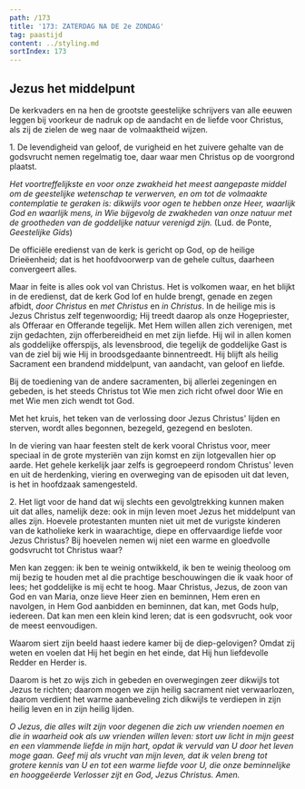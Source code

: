 ```yaml
---
path: /173
title: '173: ZATERDAG NA DE 2e ZONDAG'
tag: paastijd
content: ../styling.md
sortIndex: 173
---
```


## Jezus het middelpunt

De kerkvaders en na hen de grootste geestelijke schrijvers van alle eeuwen leggen bij voorkeur de nadruk op de aandacht en de liefde voor Christus, als zij de zielen de weg naar de volmaaktheid wijzen.

1\. De levendigheid van geloof, de vurigheid en het zuivere gehalte van de godsvrucht nemen regelmatig toe, daar waar men Christus op de voorgrond plaatst.

_Het voortreffelijkste en voor onze zwakheid het meest aangepaste middel om de geestelijke wetenschap te verwerven, en om tot de volmaakte contemplatie te geraken is: _dikwijls_ voor ogen te hebben onze Heer, waarlijk God en waarlijk mens, in Wie bijgevolg de zwakheden van onze natuur met de grootheden van de goddelijke natuur verenigd zijn._ (Lud. de Ponte, _Geestelijke Gids_)

De officiële eredienst van de kerk is gericht op God, op de heilige Drieëenheid; dat is het hoofdvoorwerp van de gehele cultus, daarheen convergeert alles.

Maar in feite is alles ook vol van Christus. Het is volkomen waar, en het blijkt in de eredienst, dat de kerk God lof en hulde brengt, genade en zegen afbidt, _door Christus_ en _met Christus_ en _in Christus_. In de heilige mis is Jezus Christus zelf tegenwoordig; Hij treedt daarop als onze Hogepriester, als Offeraar en Offerande tegelijk. Met Hem willen allen zich verenigen, met zijn gedachten, zijn offerbereidheid en met zijn liefde. Hij wil in allen komen als goddelijke offerspijs, als levensbrood, die tegelijk de goddelijke Gast is van de ziel bij wie Hij in broodsgedaante binnentreedt. Hij blijft als heilig Sacrament een brandend middelpunt, van aandacht, van geloof en liefde.

Bij de toediening van de andere sacramenten, bij allerlei zegeningen en gebeden, is het steeds Christus tot Wie men zich richt ofwel door Wie en met Wie men zich wendt tot God.

Met het kruis, het teken van de verlossing door Jezus Christus' lijden en sterven, wordt alles begonnen, bezegeld, gezegend en besloten.

In de viering van haar feesten stelt de kerk vooral Christus voor, meer speciaal in de grote mysteriën van zijn komst en zijn lotgevallen hier op aarde. Het gehele kerkelijk jaar zelfs is gegroepeerd rondom Christus' leven en uit de herdenking, viering en overweging van de episoden uit dat leven, is het in hoofdzaak samengesteld.

2\. Het ligt voor de hand dat wij slechts een gevolgtrekking kunnen maken uit dat alles, namelijk deze: ook in mijn leven moet Jezus het middelpunt van alles zijn. Hoevele protestanten munten niet uit met de vurigste kinderen van de katholieke kerk in waarachtige, diepe en offervaardige liefde voor Jezus Christus? Bij hoevelen nemen wij niet een warme en gloedvolle godsvrucht tot Christus waar?

Men kan zeggen: ik ben te weinig ontwikkeld, ik ben te weinig theoloog om mij bezig te houden met al die prachtige beschouwingen die ik vaak hoor of lees; het goddelijke is mij echt te hoog. Maar Christus, Jezus, de zoon van God en van Maria, onze lieve Heer zien en beminnen, Hem eren en navolgen, in Hem God aanbidden en beminnen, dat kan, met Gods hulp, iedereen. Dat kan men een klein kind leren; dat is een godsvrucht, ook voor de meest eenvoudigen.

Waarom siert zijn beeld haast iedere kamer bij de diep-gelovigen? Omdat zij weten en voelen dat Hij het begin en het einde, dat Hij hun liefdevolle Redder en Herder is.

Daarom is het zo wijs zich in gebeden en overwegingen zeer dikwijls tot Jezus te richten; daarom mogen we zijn heilig sacrament niet verwaarlozen, daarom verdient het warme aanbeveling zich dikwijls te verdiepen in zijn heilig leven en in zijn heilig lijden.

_O Jezus, die alles wilt zijn voor degenen die zich uw vrienden noemen en die in waarheid ook als uw vrienden willen leven: stort uw licht in mijn geest en een vlammende liefde in mijn hart, opdat ik vervuld van U door het leven moge gaan. Geef mij als vrucht van mijn leven, dat ik velen breng tot grotere kennis van U en tot een warme liefde voor U, die onze beminnelijke en hooggeëerde Verlosser zijt en God, Jezus Christus. Amen._

